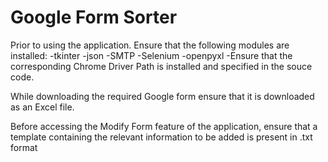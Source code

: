 # Google Form Sorter

Prior to using the application. Ensure that the following modules are installed:
-tkinter
-json
-SMTP
-Selenium
-openpyxl
-Ensure that the corresponding Chrome Driver Path is installed and specified in the souce code.

While downloading the required Google form ensure that it is downloaded as an Excel file.

Before accessing the Modify Form feature of the application, ensure that a template containing the relevant information to be added is present in .txt format
